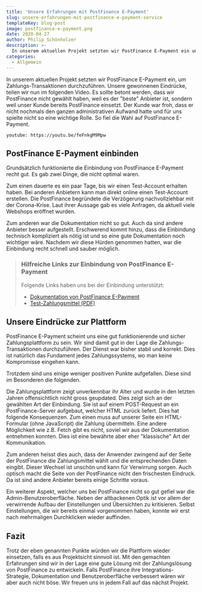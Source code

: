 ```yaml
---
title: 'Unsere Erfahrungen mit PostFinance E-Payment'
slug: unsere-erfahrungen-mit-postfinance-e-payment-service
templateKey: blog-post
image: postfinance-e-payment.png
date: 2020-04-27
author: Philip Schönholzer
description: >-
  In unserem aktuellen Projekt setzten wir PostFinance E-Payment ein und teilen hier unsere Erfahrungen und Eindrücke mit.
categories:
  - Allgemein
---
```


In unserem aktuellen Projekt setzten wir PostFinance E-Payment ein, um Zahlungs-Transaktionen durchzuführen. Unsere gewonnenen Eindrücke, teilen wir nun im folgenden Video. Es sollte betont werden, dass wir PostFinance nicht gewählt haben, weil es der "beste" Anbieter ist, sondern weil unser Kunde bereits PostFinance einsetzt. Der Kunde war froh, dass er nicht nochmals den ganzen administrativen Aufwand hatte und für uns spielte nicht so eine wichtige Rolle. So fiel die Wahl auf PostFinance E-Payment.

`youtube: https://youtu.be/feFnkgM9Mpw`

## PostFinance E-Payment einbinden

Grundsätzlich funktionierte die Einbindung von PostFinance E-Payment recht gut. Es gab zwei Dinge, die nicht optimal waren.

Zum einen dauerte es ein paar Tage, bis wir einen Test-Account erhalten haben. Bei anderen Anbietern kann man direkt online einen Test-Account erstellen. Die PostFinance begründete die Verzögerung nachvollziehbar mit der Corona-Krise. Laut ihrer Aussage gab es viele Anfragen, da aktuell viele Webshops eröffnet wurden.

Zum anderen war die Dokumentation nicht so gut. Auch da sind andere Anbieter besser aufgestellt. Erschwerend kommt hinzu, dass die Einbindung technisch kompliziert als nötig ist und so eine gute Dokumentation noch wichtiger wäre. Nachdem wir diese Hürden genommen hatten, war die Einbindung recht schnell und sauber möglich.

> ### Hilfreiche Links zur Einbindung von PostFinance E-Payment
>
> Folgende Links haben uns bei der Einbindung unterstützt:
>
> - [Dokumentation von PostFinance E-Payment](https://e-payment-postfinance.ecom-psp.com/en/integration/all-sales-channels/integrate-with-e-commerce/guide)
> - [Test-Zahlungsmittel (PDF)](https://shared.ecom-psp.com/v2/docs/guides/TestCards_3DS%20v2_EN.pdf)

## Unsere Eindrücke zur Plattform

PostFinance E-Payment scheint uns eine gut funktionierende und sicher Zahlungsplattform zu sein. Wir sind damit gut in der Lage die Zahlungs-Transaktionen durchzuführen. Der Dienst war bisher stabil und korrekt. Dies ist natürlich das Fundament jedes Zahlungssystems, wo man keine Kompromisse eingehen kann.

Trotzdem sind uns einige weniger positiven Punkte aufgefallen. Diese sind im Besonderen die folgenden.

Die Zahlungsplattform zeigt unverkennbar ihr Alter und wurde in den letzten Jahren offensichtlich nicht gross geupdated. Dies zeigt sich an der gewählten Art der Einbindung. Sie ist auf einem POST-Request an ein PostFinance-Server aufgebaut, welcher HTML zurück liefert. Dies hat folgende Konsequenzen. Zum einen muss auf unserer Seite ein HTML-Formular (ohne JavaScript) die Zahlung übermitteln. Eine andere Möglichkeit wie z.B. Fetch gibt es nicht, soviel wir aus der Dokumentation entnehmen konnten. Dies ist eine bewährte aber eher "klassische" Art der Kommunikation.

Zum anderen heisst dies auch, dass der Anwender zwingend auf der Seite der PostFinance die Zahlungsmittel wählt und die entsprechenden Daten eingibt. Dieser Wechsel ist unschön und kann für Verwirrung sorgen. Auch optisch macht die Seite von der PostFinance nicht den frischesten Eindruck. Da ist sind andere Anbieter bereits einige Schritte voraus.

Ein weiterer Aspekt, welcher uns bei PostFinance nicht so gut gefiel war die Admin-Benutzeroberfläche. Neben der altbackenen Optik ist vor allem der verwirrende Aufbau der Einstellungen und Übersichten zu kritisieren. Selbst Einstellungen, die wir bereits einmal vorgenommen haben, konnte wir erst nach mehrmaligen Durchklicken wieder auffinden.

## Fazit

Trotz der eben genannten Punkte würden wir die Plattform wieder einsetzen, falls es aus Projektsicht sinnvoll ist. Mit den gemachten Erfahrungen sind wir in der Lage eine gute Lösung mit der Zahlungslösung von PostFinance zu entwickeln. Falls PostFinance ihre Integrations-Strategie, Dokumentation und Benutzeroberfläche verbessert wären wir aber auch nicht böse. Wir freuen uns in jedem Fall auf das nächst Projekt.
